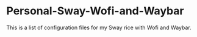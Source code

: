 # Personal-Sway-Wofi-and-Waybar
This is a list of configuration files for my Sway rice with Wofi and Waybar.
